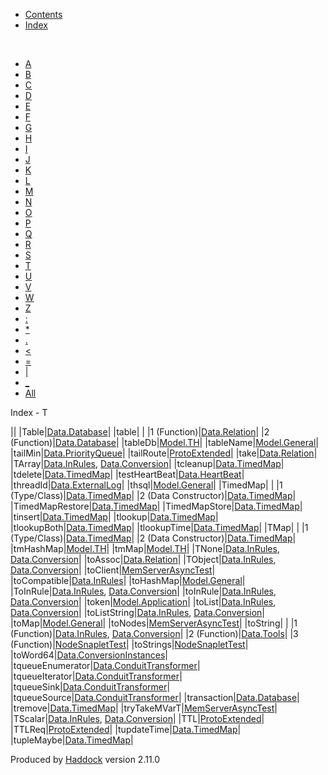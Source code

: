 -   [Contents](index.html)
-   [Index](doc-index.html)

 

-   [A](doc-index-A.html)
-   [B](doc-index-B.html)
-   [C](doc-index-C.html)
-   [D](doc-index-D.html)
-   [E](doc-index-E.html)
-   [F](doc-index-F.html)
-   [G](doc-index-G.html)
-   [H](doc-index-H.html)
-   [I](doc-index-I.html)
-   [J](doc-index-J.html)
-   [K](doc-index-K.html)
-   [L](doc-index-L.html)
-   [M](doc-index-M.html)
-   [N](doc-index-N.html)
-   [O](doc-index-O.html)
-   [P](doc-index-P.html)
-   [Q](doc-index-Q.html)
-   [R](doc-index-R.html)
-   [S](doc-index-S.html)
-   [T](doc-index-T.html)
-   [U](doc-index-U.html)
-   [V](doc-index-V.html)
-   [W](doc-index-W.html)
-   [Z](doc-index-Z.html)
-   [:](doc-index-58.html)
-   [\*](doc-index-42.html)
-   [.](doc-index-46.html)
-   [\<](doc-index-60.html)
-   [=](doc-index-61.html)
-   [|](doc-index-124.html)
-   [\_](doc-index-95.html)
-   [All](doc-index-All.html)

Index - T

||
|Table|[Data.Database](Data-Database.html#t:Table)|
|table| |
|1 (Function)|[Data.Relation](Data-Relation.html#v:table)|
|2 (Function)|[Data.Database](Data-Database.html#v:table)|
|tableDb|[Model.TH](Model-TH.html#v:tableDb)|
|tableName|[Model.General](Model-General.html#v:tableName)|
|tailMin|[Data.PriorityQueue](Data-PriorityQueue.html#v:tailMin)|
|tailRoute|[ProtoExtended](ProtoExtended.html#v:tailRoute)|
|take|[Data.Relation](Data-Relation.html#v:take)|
|TArray|[Data.InRules](Data-InRules.html#v:TArray), [Data.Conversion](Data-Conversion.html#v:TArray)|
|tcleanup|[Data.TimedMap](Data-TimedMap.html#v:tcleanup)|
|tdelete|[Data.TimedMap](Data-TimedMap.html#v:tdelete)|
|testHeartBeat|[Data.HeartBeat](Data-HeartBeat.html#v:testHeartBeat)|
|threadId|[Data.ExternalLog](Data-ExternalLog.html#v:threadId)|
|thsql|[Model.General](Model-General.html#v:thsql)|
|TimedMap| |
|1 (Type/Class)|[Data.TimedMap](Data-TimedMap.html#t:TimedMap)|
|2 (Data Constructor)|[Data.TimedMap](Data-TimedMap.html#v:TimedMap)|
|TimedMapRestore|[Data.TimedMap](Data-TimedMap.html#t:TimedMapRestore)|
|TimedMapStore|[Data.TimedMap](Data-TimedMap.html#t:TimedMapStore)|
|tinsert|[Data.TimedMap](Data-TimedMap.html#v:tinsert)|
|tlookup|[Data.TimedMap](Data-TimedMap.html#v:tlookup)|
|tlookupBoth|[Data.TimedMap](Data-TimedMap.html#v:tlookupBoth)|
|tlookupTime|[Data.TimedMap](Data-TimedMap.html#v:tlookupTime)|
|TMap| |
|1 (Type/Class)|[Data.TimedMap](Data-TimedMap.html#t:TMap)|
|2 (Data Constructor)|[Data.TimedMap](Data-TimedMap.html#v:TMap)|
|tmHashMap|[Model.TH](Model-TH.html#v:tmHashMap)|
|tmMap|[Model.TH](Model-TH.html#v:tmMap)|
|TNone|[Data.InRules](Data-InRules.html#v:TNone), [Data.Conversion](Data-Conversion.html#v:TNone)|
|toAssoc|[Data.Relation](Data-Relation.html#v:toAssoc)|
|TObject|[Data.InRules](Data-InRules.html#v:TObject), [Data.Conversion](Data-Conversion.html#v:TObject)|
|toClient|[MemServerAsyncTest](MemServerAsyncTest.html#v:toClient)|
|toCompatible|[Data.InRules](Data-InRules.html#v:toCompatible)|
|toHashMap|[Model.General](Model-General.html#v:toHashMap)|
|ToInRule|[Data.InRules](Data-InRules.html#t:ToInRule), [Data.Conversion](Data-Conversion.html#t:ToInRule)|
|toInRule|[Data.InRules](Data-InRules.html#v:toInRule), [Data.Conversion](Data-Conversion.html#v:toInRule)|
|token|[Model.Application](Model-Application.html#v:token)|
|toList|[Data.InRules](Data-InRules.html#v:toList), [Data.Conversion](Data-Conversion.html#v:toList)|
|toListString|[Data.InRules](Data-InRules.html#v:toListString), [Data.Conversion](Data-Conversion.html#v:toListString)|
|toMap|[Model.General](Model-General.html#v:toMap)|
|toNodes|[MemServerAsyncTest](MemServerAsyncTest.html#v:toNodes)|
|toString| |
|1 (Function)|[Data.InRules](Data-InRules.html#v:toString), [Data.Conversion](Data-Conversion.html#v:toString)|
|2 (Function)|[Data.Tools](Data-Tools.html#v:toString)|
|3 (Function)|[NodeSnapletTest](NodeSnapletTest.html#v:toString)|
|toStrings|[NodeSnapletTest](NodeSnapletTest.html#v:toStrings)|
|toWord64|[Data.ConversionInstances](Data-ConversionInstances.html#v:toWord64)|
|tqueueEnumerator|[Data.ConduitTransformer](Data-ConduitTransformer.html#v:tqueueEnumerator)|
|tqueueIterator|[Data.ConduitTransformer](Data-ConduitTransformer.html#v:tqueueIterator)|
|tqueueSink|[Data.ConduitTransformer](Data-ConduitTransformer.html#v:tqueueSink)|
|tqueueSource|[Data.ConduitTransformer](Data-ConduitTransformer.html#v:tqueueSource)|
|transaction|[Data.Database](Data-Database.html#v:transaction)|
|tremove|[Data.TimedMap](Data-TimedMap.html#v:tremove)|
|tryTakeMVarT|[MemServerAsyncTest](MemServerAsyncTest.html#v:tryTakeMVarT)|
|TScalar|[Data.InRules](Data-InRules.html#v:TScalar), [Data.Conversion](Data-Conversion.html#v:TScalar)|
|TTL|[ProtoExtended](ProtoExtended.html#t:TTL)|
|TTLReq|[ProtoExtended](ProtoExtended.html#v:TTLReq)|
|tupdateTime|[Data.TimedMap](Data-TimedMap.html#v:tupdateTime)|
|tupleMaybe|[Data.TimedMap](Data-TimedMap.html#v:tupleMaybe)|

Produced by [Haddock](http://www.haskell.org/haddock/) version 2.11.0
